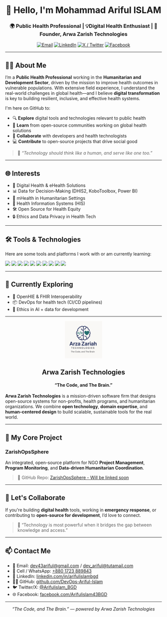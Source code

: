 <h1 align="center">👋 Hello, I'm Mohammad Ariful ISLAM</h1>
<h3 align="center">🌍 Public Health Professional | 💡Digital Health Enthusiast  | 💼Founder, Arwa Zarish Technologies</h3>

<p align="center">
  <a href="mailto:dev43ariful@gmail.com"><img src="https://img.shields.io/badge/email-D14836?style=for-the-badge&logo=gmail&logoColor=white" alt="Email" /></a>
  <a href="https://linkedin.com/in/arifulislambgd/" target="_blank"><img src="https://img.shields.io/badge/linkedin-%230077B5.svg?style=for-the-badge&logo=linkedin&logoColor=white" alt="LinkedIn"/></a>
  <a href="https://x.com/Arifulislam_BGD" target="_blank"><img src="https://img.shields.io/badge/x-%231DA1F2.svg?style=for-the-badge&logo=twitter&logoColor=white" alt="X / Twitter"/></a>
  <a href="https://facebook.com/Arifulislam43BGD" target="_blank"><img src="https://img.shields.io/badge/facebook-%231877F2.svg?style=for-the-badge&logo=facebook&logoColor=white" alt="Facebook"/></a>
</p>

---

## 👨‍💻 About Me

I’m a **Public Health Professional** working in the **Humanitarian and Development Sector**, driven by the mission to improve health outcomes in vulnerable populations. With extensive field experience, I understand the real-world challenges in global health—and I believe **digital transformation** is key to building resilient, inclusive, and effective health systems.

I'm here on GitHub to:

- 🔍 **Explore** digital tools and technologies relevant to public health  
- 🧠 **Learn** from open-source communities working on global health solutions  
- 🤝 **Collaborate** with developers and health technologists  
- 💻 **Contribute** to open-source projects that drive social good


> 🎯 *“Technology should think like a human, and serve like one too.”*

---

## 🌐 Interests

- 🧭 Digital Health & eHealth Solutions  
- 📊 Data for Decision-Making (DHIS2, KoboToolbox, Power BI)  
- 📱 mHealth in Humanitarian Settings  
- 🧬 Health Information Systems (HIS)  
- 🛠️ Open Source for Health Equity  
- 🔒 Ethics and Data Privacy in Health Tech  

---

## 🛠️ Tools & Technologies

Here are some tools and platforms I work with or am currently learning:
<p align="left">
  <img src="https://img.shields.io/badge/-DHIS2-00AEEF?style=flat-square&logo=data:image/png;base64,[base64data]" height="28" />
  <img src="https://img.shields.io/badge/KoboToolbox-005DAA?style=flat-square&logoColor=white" height="28" />
  <img src="https://img.shields.io/badge/OpenMRS-548C27?style=flat-square&logoColor=white" height="28" />
  <img src="https://img.shields.io/badge/Power%20BI-F2C811?style=flat-square&logo=powerbi&logoColor=black" height="28" />
  <img src="https://img.shields.io/badge/Tableau-E97627?style=flat-square&logo=tableau&logoColor=white" height="28" />
  <img src="https://img.shields.io/badge/Python-3776AB?style=flat-square&logo=python&logoColor=white" height="28" />
  <img src="https://img.shields.io/badge/R-276DC3?style=flat-square&logo=r&logoColor=white" height="28" />
  <img src="https://img.shields.io/badge/GitHub-181717?style=flat-square&logo=github&logoColor=white" height="28" />
  <img src="https://img.shields.io/badge/Docker-2496ED?style=flat-square&logo=docker&logoColor=white" />
  <img src="https://img.shields.io/badge/Ubuntu-E95420?style=flat&logo=ubuntu&logoColor=white" height="28" 
/>

</p>

---

## 🌱 Currently Exploring

- 🤝 OpenHIE & FHIR Interoperability  
- 📦 DevOps for health tech (CI/CD pipelines)  
- 🧬 Ethics in AI + data for development  

---

<container>
 <tr>
    <p align="center">
      <img src="https://raw.githubusercontent.com/DevOps-Ariful-Islam/skills-introduction-to-github/main/images/AZ-Tec-logo.png" width="120" alt="Arwa Zarish Logo"/>
    </p>
    <td>
      <h2 align="center">Arwa Zarish Technologies</h2>
      <h4 align="center">“The Code, and The Brain.”</h4>
    </td>
  </tr>
</container>

**Arwa Zarish Technologies** is a mission-driven software firm that designs open-source systems for non-profits, health programs, and humanitarian organizations. We combine **open technology**, **domain expertise**, and **human-centered design** to build scalable, sustainable tools for the real world.


---

## 🚀 My Core Project

###  ZarishOpsSphere

An integrated, open-source platform for NGO **Project Management**, **Program Monitoring**, and **Data-driven Humanitarian Coordination**.


> 📁 GitHub Repo: [ZarishOpsSphere - Will be linked soon](https://github.com/DevOps-Ariful-Islam/ZarishOpsSphere)

---

## 🤝 Let's Collaborate

If you're building **digital health** tools, working in **emergency response**, or contributing to **open-source for development**, I’d love to connect.

> 💬 “Technology is most powerful when it bridges the gap between knowledge and access.”

---

## 📫 Contact Me
- 📧 Email: [dev43ariful@gmail.com](mailto:dev43ariful@gmail.com) / [dev_ariful@tutamail.com](mailto:dev_ariful@tutamail.com)  
- 📱 Cell / WhatsApp: [+880 1723 889843](tel:+8801723889843)  
- 🔗 LinkedIn: [linkedin.com/in/arifulislambgd](https://www.linkedin.com/in/arifulislambgd/)  
- 🧑‍💻 GitHub: [github.com/DevOps-Ariful-Islam](https://github.com/DevOps-Ariful-Islam)  
- 🐦 Twitter/X: [@Arifulislam_BGD](https://x.com/Arifulislam_BGD)  
- 🌐 Facebook: [facebook.com/Arifulislam43BGD](https://www.facebook.com/Arifulislam43BGD/)

---



<p align="center"><i>“The Code, and The Brain.” — powered by Arwa Zarish Technologies</i></p>



